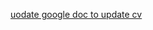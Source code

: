 [uodate google doc to update cv](https://docs.google.com/document/d/13F0mZ64qM6naaPF5_XeP95dKnLAuCuS2BD6XuNdjYog/edit?usp=sharing)




